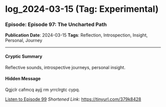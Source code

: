 # log_2024-03-15 (Tag: Experimental)

### Episode: Episode 97: The Uncharted Path

**Publication Date**: 2024-03-15
**Tags**: Reflection, Introspection, Insight, Personal, Journey

---

#### Cryptic Summary
Reflective sounds, introspective journeys, personal insight.

#### Hidden Message
Qgjclr cafmcq ayjj rm yrrclrgtc cypq.

[Listen to Episode 99](https://tinyurl.com/379k8428)
*Shortened Link*: https://tinyurl.com/379k8428
